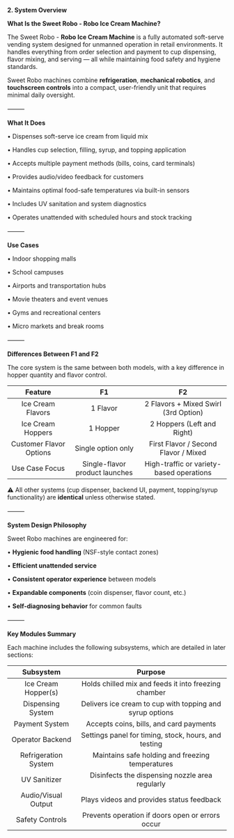 **2\. System Overview**

**What Is the Sweet Robo - Robo Ice Cream Machine?**

The Sweet Robo - **Robo Ice Cream Machine** is a fully automated soft-serve vending system designed for unmanned operation in retail environments. It handles everything from order selection and payment to cup dispensing, flavor mixing, and serving — all while maintaining food safety and hygiene standards.

Sweet Robo machines combine **refrigeration**, **mechanical robotics**, and **touchscreen controls** into a compact, user-friendly unit that requires minimal daily oversight.

⸻

**What It Does**

•	Dispenses soft-serve ice cream from liquid mix

•	Handles cup selection, filling, syrup, and topping application

•	Accepts multiple payment methods (bills, coins, card terminals)

•	Provides audio/video feedback for customers

•	Maintains optimal food-safe temperatures via built-in sensors

•	Includes UV sanitation and system diagnostics

•	Operates unattended with scheduled hours and stock tracking

⸻

**Use Cases**

•	Indoor shopping malls

•	School campuses

•	Airports and transportation hubs

•	Movie theaters and event venues

•	Gyms and recreational centers

•	Micro markets and break rooms

⸻

**Differences Between F1 and F2**

The core system is the same between both models, with a key difference in hopper quantity and flavor control.

| Feature | F1 | F2 |
| :-----: | :-----: | :-----: |
| Ice Cream Flavors  | 1 Flavor  | 2 Flavors + Mixed Swirl (3rd Option) |
| Ice Cream Hoppers  | 1 Hopper  | 2 Hoppers (Left and Right) |
| Customer Flavor Options  | Single option only  | First Flavor / Second Flavor / Mixed |
| Use Case Focus  | Single-flavor product launches  | High-traffic or variety-based operations |

⚠️ All other systems (cup dispenser, backend UI, payment, topping/syrup functionality) are **identical** unless otherwise stated.


⸻

**System Design Philosophy**

Sweet Robo machines are engineered for:

•	**Hygienic food handling** (NSF-style contact zones)

•	**Efficient unattended service**

•	**Consistent operator experience** between models

•	**Expandable components** (coin dispenser, flavor count, etc.)

•	**Self-diagnosing behavior** for common faults

⸻

**Key Modules Summary**

Each machine includes the following subsystems, which are detailed in later sections:

| Subsystem | Purpose |
| :-----: | :-----: |
| Ice Cream Hopper(s)  | Holds chilled mix and feeds it into freezing chamber  |
| Dispensing System  | Delivers ice cream to cup with topping and syrup options  |
| Payment System  | Accepts coins, bills, and card payments  |
| Operator Backend  | Settings panel for timing, stock, hours, and testing  |
| Refrigeration System  | Maintains safe holding and freezing temperatures  |
| UV Sanitizer  | Disinfects the dispensing nozzle area regularly  |
| Audio/Visual Output  | Plays videos and provides status feedback  |
| Safety Controls  | Prevents operation if doors open or errors occur  |





